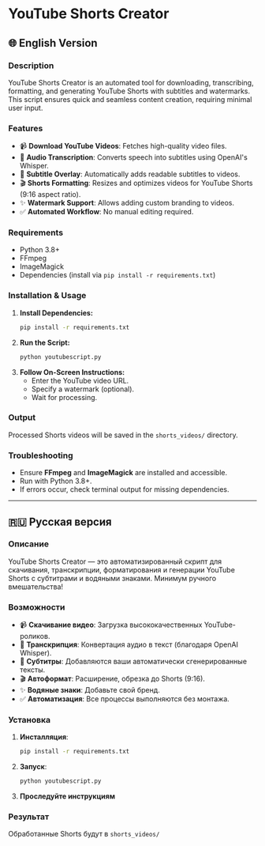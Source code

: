 # YouTube Shorts Creator

## 🌐 English Version

### Description
YouTube Shorts Creator is an automated tool for downloading, transcribing, formatting, and generating YouTube Shorts with subtitles and watermarks. This script ensures quick and seamless content creation, requiring minimal user input.

### Features
- 📹 **Download YouTube Videos**: Fetches high-quality video files.
- 🎤 **Audio Transcription**: Converts speech into subtitles using OpenAI's Whisper.
- 📝 **Subtitle Overlay**: Automatically adds readable subtitles to videos.
- 🎬 **Shorts Formatting**: Resizes and optimizes videos for YouTube Shorts (9:16 aspect ratio).
- ✨ **Watermark Support**: Allows adding custom branding to videos.
- ✅ **Automated Workflow**: No manual editing required.

### Requirements
- Python 3.8+
- FFmpeg
- ImageMagick
- Dependencies (install via `pip install -r requirements.txt`)

### Installation & Usage
1. **Install Dependencies:**
   ```bash
   pip install -r requirements.txt
   ```
2. **Run the Script:**
   ```bash
   python youtubescript.py
   ```
3. **Follow On-Screen Instructions:**
   - Enter the YouTube video URL.
   - Specify a watermark (optional).
   - Wait for processing.

### Output
Processed Shorts videos will be saved in the `shorts_videos/` directory.

### Troubleshooting
- Ensure **FFmpeg** and **ImageMagick** are installed and accessible.
- Run with Python 3.8+.
- If errors occur, check terminal output for missing dependencies.

---

## 🇷🇺 Русская версия

### Описание
YouTube Shorts Creator — это автоматизированный скрипт для скачивания, транскрипции, форматирования и генерации YouTube Shorts с субтитрами и водяными знаками. Минимум ручного вмешательства!

### Возможности
- 📹 **Скачивание видео**: Загрузка высококачественных YouTube-роликов.
- 🎤 **Транскрипция**: Конвертация аудио в текст (благодаря OpenAI Whisper).
- 📝 **Субтитры**: Добавляются ваши автоматически сгенерированные тексты.
- 🎬 **Автоформат**: Расширение, обрезка до Shorts (9:16).
- ✨ **Водяные знаки**: Добавьте свой бренд.
- ✅ **Автоматизация**: Все процессы выполняются без монтажа.

### Установка
1. **Инсталляция**:
   ```bash
   pip install -r requirements.txt
   ```
2. **Запуск**:
   ```bash
   python youtubescript.py
   ```
3. **Проследуйте инструкциям**

### Результат
Обработанные Shorts будут в `shorts_videos/`

